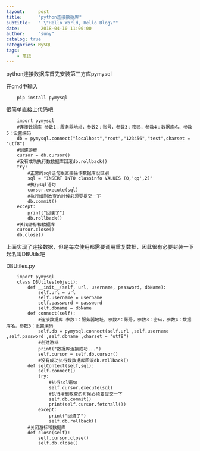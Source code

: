 ```yaml
---
layout:     post
title:      "python连接数据库"
subtitle:   " \"Hello World, Hello Blog\""
date:        2018-04-10 11:00:00
author:     "suny"
catalog: true
categories: MySQL
tags:
    - 笔记
---
```

python连接数据库首先安装第三方库pymysql

在cmd中输入

		pip install pymysql

很简单直接上代码吧





		
		import pymysql
		#连接数据库 参数1：服务器地址，参数2：账号，参数3：密码，参数4：数据库名，参数5：设置编码
		db = pymysql.connect("localhost","root","123456","test",charset = "utf8")
		#创建游标
		cursor = db.cursor()
		#没有成功执行数数据库回滚db.rollback()
		try:
		    #正常的sql语句跟直接操作数据库没区别
		    sql = "INSERT INTO classinfo VALUES (0,'qq',2)"
		    #执行sql语句
		    cursor.execute(sql)
		    #执行增删改查的时候必须要提交一下
		    db.commit()
		except:
		    print("回滚了")
		    db.rollback()
		#关闭游标和数据库
		cursor.close()
		db.close()


上面实现了连接数据，但是每次使用都需要调用重复数据，因此很有必要封装一下起名叫DBUtils吧


		
DBUtiles.py


		import pymysql
		class DBUtiles(object):
		    def __init__(self, url, username, password, dbName):
		        self.url = url
		        self.username = username
		        self.password = password
		        self.dbname = dbName
		    def connect(self):
		        #连接数据库 参数1：服务器地址，参数2：账号，参数3：密码，参数4：数据库名，参数5：设置编码
		        self.db = pymysql.connect(self.url ,self.username ,self.password ,self.dbname ,charset = "utf8")
		        #创建游标
		        print("数据库连接成功...")
		        self.cursor = self.db.cursor()
		        #没有成功执行数数据库回滚db.rollback()
		    def sqlContext(self,sql):
		        self.connect()
		        try:
		            #执行sql语句
		            self.cursor.execute(sql)
		            #执行增删改查的时候必须要提交一下
		            self.db.commit()
		            print(self.cursor.fetchall())
		        except:
		            print("回滚了")
		            self.db.rollback()
		    #关闭游标和数据库
		    def close(self):
		        self.cursor.close()
		        self.db.close()
